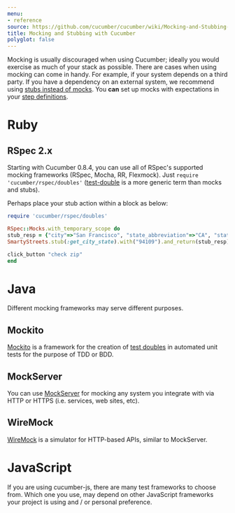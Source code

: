 ```yaml
---
menu:
- reference
source: https://github.com/cucumber/cucumber/wiki/Mocking-and-Stubbing-with-Cucumber/
title: Mocking and Stubbing with Cucumber
polyglot: false
---
```


Mocking is usually discouraged when using Cucumber; ideally you would exercise as much of your stack as possible.
There are cases when using mocking can come in handy. For example, if your system depends on a third party.
If you have a dependency on an external system, we recommend using [stubs instead of mocks](http://martinfowler.com/articles/mocksArentStubs.html).
You **can** set up mocks with expectations in your [step definitions](/cucumber/#step-definitions).

# Ruby

## RSpec 2.x

Starting with Cucumber 0.8.4, you can use all of RSpec's supported mocking frameworks (RSpec, Mocha, RR, Flexmock).
Just `require 'cucumber/rspec/doubles'` ([test-double](http://www.martinfowler.com/bliki/TestDouble.html) is a more generic term than mocks and stubs).

Perhaps place your stub action within a block as below:

```ruby
require 'cucumber/rspec/doubles'

RSpec::Mocks.with_temporary_scope do
stub_resp = {"city"=>"San Francisco", "state_abbreviation"=>"CA", "state"=>"California", "mailable_city"=>true}
SmartyStreets.stub(:get_city_state).with("94109").and_return(stub_resp)

click_button "check zip"
end
```

# Java

Different mocking frameworks may serve different purposes.

## Mockito

[Mockito](http://mockito.org) is a framework for the creation of [test doubles](http://www.martinfowler.com/bliki/TestDouble.html) in automated unit tests for the purpose of TDD or BDD.

## MockServer

You can use [MockServer](http://www.mock-server.com/) for mocking any system you integrate with via HTTP or HTTPS (i.e. services, web sites, etc).

## WireMock

[WireMock](http://wiremock.org/) is a simulator for HTTP-based APIs, similar to MockServer.

# JavaScript

If you are using cucumber-js, there are many test frameworks to choose from.
Which one you use, may depend on other JavaScript frameworks your project is using and / or personal preference.
